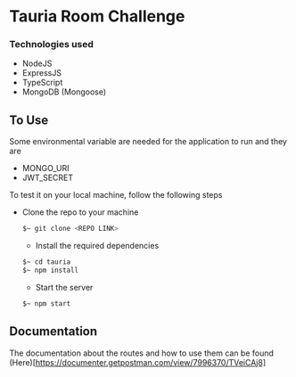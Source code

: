 # Tauria Room Challenge

### Technologies used

- NodeJS
- ExpressJS
- TypeScript
- MongoDB (Mongoose)

## To Use

Some environmental variable are needed for the application to run and they are

- MONGO_URI
- JWT_SECRET

To test it on your local machine, follow the following steps

- Clone the repo to your machine

  ```bash
  $~ git clone <REPO LINK>
  ```

  - Install the required dependencies

  ```bash
  $~ cd tauria
  $~ npm install
  ```

  - Start the server

  ```bash
  $~ npm start
  ```

## Documentation

The documentation about the routes and how to use them can be found (Here)[https://documenter.getpostman.com/view/7996370/TVeiCAj8]
